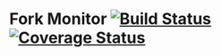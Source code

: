 # Fork Monitor [![Build Status](https://travis-ci.com/BitMEXResearch/forkmonitor.svg?branch=master)](https://travis-ci.com/BitMEXResearch/forkmonitor) [![Coverage Status](https://coveralls.io/repos/github/BitMEXResearch/forkmonitor/badge.svg?branch=master)](https://coveralls.io/github/BitMEXResearch/forkmonitor?branch=master)
